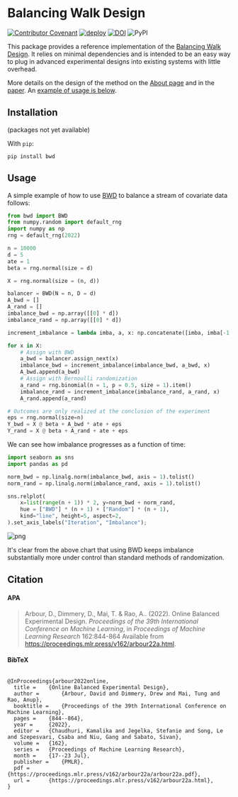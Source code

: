 # Balancing Walk Design

[![Contributor Covenant](https://img.shields.io/badge/Contributor%20Covenant-2.1-4baaaa.svg)](code_of_conduct.md)
[![deploy](https://github.com/ddimmery/balancer-package/actions/workflows/ci.yml/badge.svg)](https://github.com/ddimmery/balancer-package/actions/workflows/ci.yml)
[![DOI](https://zenodo.org/badge/493411416.svg)](https://zenodo.org/badge/latestdoi/493411416)
![PyPI](https://img.shields.io/pypi/v/bwd)

This package provides a reference implementation of the [Balancing Walk Design](https://arxiv.org/abs/2203.02025). It relies on minimal dependencies and is intended to be an easy way to plug in advanced experimental designs into existing systems with little overhead.

More details on the design of the method on the [About page](https://ddimmery.github.io/balancer-package/about/) and in the [paper](https://arxiv.org/abs/2203.02025). An [example of usage is below](#usage).

## Installation

(packages not yet available)

With `pip`:

```
pip install bwd
```


## Usage

A simple example of how to use [BWD](https://ddimmery.github.io/balancer-package/reference/balancer/bwd/) to balance a stream of covariate data follows:


```python
from bwd import BWD
from numpy.random import default_rng
import numpy as np
rng = default_rng(2022)

n = 10000
d = 5
ate = 1
beta = rng.normal(size = d)

X = rng.normal(size = (n, d))

balancer = BWD(N = n, D = d)
A_bwd = []
A_rand = []
imbalance_bwd = np.array([[0] * d])
imbalance_rand = np.array([[0] * d])

increment_imbalance = lambda imba, a, x: np.concatenate([imba, imba[-1:, :] + (2 * a - 1) * x])

for x in X:
    # Assign with BWD
    a_bwd = balancer.assign_next(x)
    imbalance_bwd = increment_imbalance(imbalance_bwd, a_bwd, x)
    A_bwd.append(a_bwd)
    # Assign with Bernoulli randomization
    a_rand = rng.binomial(n = 1, p = 0.5, size = 1).item()
    imbalance_rand = increment_imbalance(imbalance_rand, a_rand, x)
    A_rand.append(a_rand)

# Outcomes are only realized at the conclusion of the experiment
eps = rng.normal(size=n)
Y_bwd = X @ beta + A_bwd * ate + eps
Y_rand = X @ beta + A_rand + ate + eps
```

We can see how imbalance progresses as a function of time:


```python
import seaborn as sns
import pandas as pd

norm_bwd = np.linalg.norm(imbalance_bwd, axis = 1).tolist()
norm_rand = np.linalg.norm(imbalance_rand, axis = 1).tolist()

sns.relplot(
    x=list(range(n + 1)) * 2, y=norm_bwd + norm_rand,
    hue = ["BWD"] * (n + 1) + ["Random"] * (n + 1),
    kind="line", height=5, aspect=2,
).set_axis_labels("Iteration", "Imbalance");
```


    
![png](README_files/README_3_0.png)
    


It's clear from the above chart that using BWD keeps imbalance substantially more under control than standard methods of randomization.

## Citation
#### APA
> Arbour, D., Dimmery, D., Mai, T. & Rao, A.. (2022). Online Balanced Experimental Design. *Proceedings of the 39th International Conference on Machine Learning*, in *Proceedings of Machine Learning Research* 162:844-864 Available from https://proceedings.mlr.press/v162/arbour22a.html.

#### BibTeX
```

@InProceedings{arbour2022online,
  title = 	 {Online Balanced Experimental Design},
  author =       {Arbour, David and Dimmery, Drew and Mai, Tung and Rao, Anup},
  booktitle = 	 {Proceedings of the 39th International Conference on Machine Learning},
  pages = 	 {844--864},
  year = 	 {2022},
  editor = 	 {Chaudhuri, Kamalika and Jegelka, Stefanie and Song, Le and Szepesvari, Csaba and Niu, Gang and Sabato, Sivan},
  volume = 	 {162},
  series = 	 {Proceedings of Machine Learning Research},
  month = 	 {17--23 Jul},
  publisher =    {PMLR},
  pdf = 	 {https://proceedings.mlr.press/v162/arbour22a/arbour22a.pdf},
  url = 	 {https://proceedings.mlr.press/v162/arbour22a.html},
}

```
